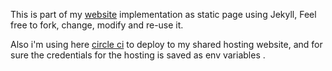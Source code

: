 
This is part of my [website](http://oaattia.com/) implementation as static page using Jekyll,
Feel free to fork, change, modify and re-use it.

Also i'm using here [circle ci](https://circleci.com/) to deploy to my shared hosting website, and for sure the credentials for the hosting is saved as env variables .